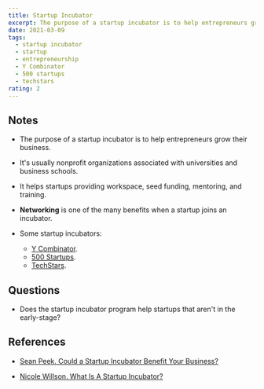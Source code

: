 ```yaml
---
title: Startup Incubator
excerpt: The purpose of a startup incubator is to help entrepreneurs grow their business.
date: 2021-03-09
tags:
  - startup incubator
  - startup
  - entrepreneurship
  - Y Combinator
  - 500 startups
  - techstars
rating: 2
---
```


## Notes

- The purpose of a startup incubator is to help entrepreneurs grow their business.

- It's usually nonprofit organizations associated with universities and business schools.

- It helps startups providing workspace, seed funding, mentoring, and training.

- **Networking** is one of the many benefits when a startup joins an incubator.

- Some startup incubators:
  - [Y Combinator](https://www.ycombinator.com/).
  - [500 Startups](https://500.co/).
  - [TechStars](https://www.techstars.com/).

## Questions

- Does the startup incubator program help startups that aren't in the early-stage?

## References

- [Sean Peek. Could a Startup Incubator Benefit Your Business?](https://www.uschamber.com/co/run/business-financing/startup-incubator)

- [Nicole Willson. What Is A Startup Incubator?](https://www.topmba.com/blog/what-startup-incubator)

